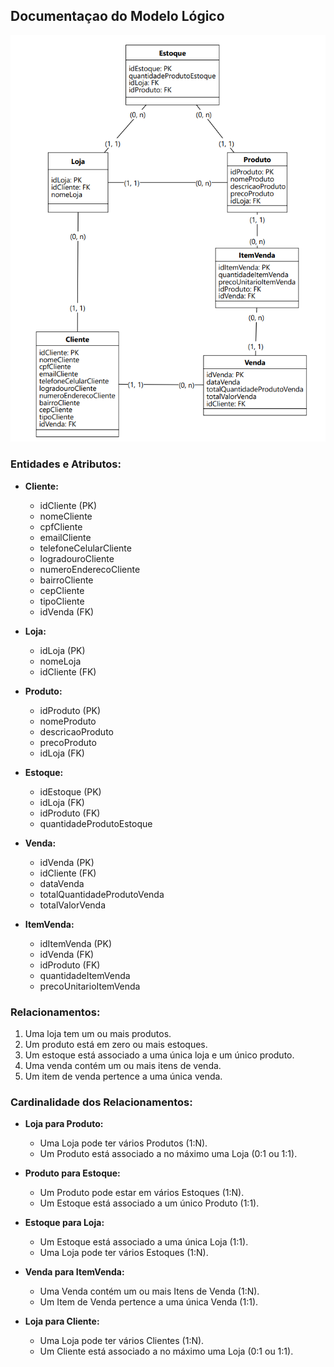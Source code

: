 ## Documentaçao do Modelo Lógico

<img src="modelo_logico.png">

### Entidades e Atributos:
- **Cliente:**
  - idCliente (PK)
  - nomeCliente
  - cpfCliente
  - emailCliente
  - telefoneCelularCliente
  - logradouroCliente
  - numeroEnderecoCliente
  - bairroCliente
  - cepCliente
  - tipoCliente
  - idVenda (FK)

- **Loja:**
  - idLoja (PK)
  - nomeLoja
  - idCliente (FK)
  
- **Produto:**
  - idProduto (PK)
  - nomeProduto
  - descricaoProduto
  - precoProduto
  - idLoja (FK)

- **Estoque:**
  - idEstoque (PK)
  - idLoja (FK)
  - idProduto (FK)
  - quantidadeProdutoEstoque

- **Venda:**
  - idVenda (PK)
  - idCliente (FK)
  - dataVenda
  - totalQuantidadeProdutoVenda
  - totalValorVenda
  
- **ItemVenda:**
  - idItemVenda (PK)
  - idVenda (FK)
  - idProduto (FK)
  - quantidadeItemVenda
  - precoUnitarioItemVenda
  
### Relacionamentos:
1. Uma loja tem um ou mais produtos.
2. Um produto está em zero ou mais estoques.
3. Um estoque está associado a uma única loja e um único produto.
4. Uma venda contém um ou mais itens de venda.
5. Um item de venda pertence a uma única venda.

### Cardinalidade dos Relacionamentos:
- **Loja para Produto:**
  - Uma Loja pode ter vários Produtos (1:N).
  - Um Produto está associado a no máximo uma Loja (0:1 ou 1:1).
  
- **Produto para Estoque:**
  - Um Produto pode estar em vários Estoques (1:N).
  - Um Estoque está associado a um único Produto (1:1).
  
- **Estoque para Loja:**
  - Um Estoque está associado a uma única Loja (1:1).
  - Uma Loja pode ter vários Estoques (1:N).

- **Venda para ItemVenda:**
  - Uma Venda contém um ou mais Itens de Venda (1:N).
  - Um Item de Venda pertence a uma única Venda (1:1).
  
- **Loja para Cliente:**
  - Uma Loja pode ter vários Clientes (1:N).
  - Um Cliente está associado a no máximo uma Loja (0:1 ou 1:1).